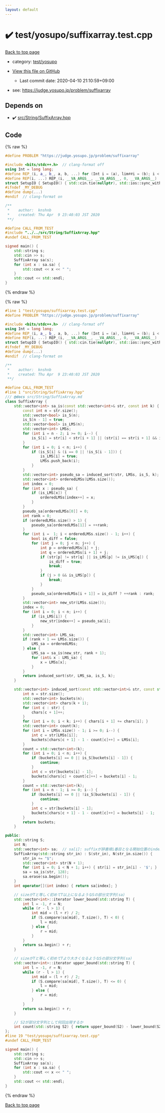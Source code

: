 ```yaml
---
layout: default
---
```


<!-- mathjax config similar to math.stackexchange -->
<script type="text/javascript" async
  src="https://cdnjs.cloudflare.com/ajax/libs/mathjax/2.7.5/MathJax.js?config=TeX-MML-AM_CHTML">
</script>
<script type="text/x-mathjax-config">
  MathJax.Hub.Config({
    TeX: { equationNumbers: { autoNumber: "AMS" }},
    tex2jax: {
      inlineMath: [ ['$','$'] ],
      processEscapes: true
    },
    "HTML-CSS": { matchFontHeight: false },
    displayAlign: "left",
    displayIndent: "2em"
  });
</script>

<script type="text/javascript" src="https://cdnjs.cloudflare.com/ajax/libs/jquery/3.4.1/jquery.min.js"></script>
<script src="https://cdn.jsdelivr.net/npm/jquery-balloon-js@1.1.2/jquery.balloon.min.js" integrity="sha256-ZEYs9VrgAeNuPvs15E39OsyOJaIkXEEt10fzxJ20+2I=" crossorigin="anonymous"></script>
<script type="text/javascript" src="../../../assets/js/copy-button.js"></script>
<link rel="stylesheet" href="../../../assets/css/copy-button.css" />


# :heavy_check_mark: test/yosupo/suffixarray.test.cpp

<a href="../../../index.html">Back to top page</a>

* category: <a href="../../../index.html#0b58406058f6619a0f31a172defc0230">test/yosupo</a>
* <a href="{{ site.github.repository_url }}/blob/master/test/yosupo/suffixarray.test.cpp">View this file on GitHub</a>
    - Last commit date: 2020-04-10 21:10:59+09:00


* see: <a href="https://judge.yosupo.jp/problem/suffixarray">https://judge.yosupo.jp/problem/suffixarray</a>


## Depends on

* :heavy_check_mark: <a href="../../../library/src/String/SuffixArray.hpp.html">src/String/SuffixArray.hpp</a>


## Code

<a id="unbundled"></a>
{% raw %}
```cpp
#define PROBLEM "https://judge.yosupo.jp/problem/suffixarray"

#include <bits/stdc++.h>  // clang-format off
using Int = long long;
#define REP_(i, a_, b_, a, b, ...) for (Int i = (a), lim##i = (b); i < lim##i; i++)
#define REP(i, ...) REP_(i, __VA_ARGS__, __VA_ARGS__, 0, __VA_ARGS__)
struct SetupIO { SetupIO() { std::cin.tie(nullptr), std::ios::sync_with_stdio(false), std::cout << std::fixed << std::setprecision(13); } } setup_io;
#ifndef _MY_DEBUG
#define dump(...)
#endif  // clang-format on

/**
 *    author:  knshnb
 *    created: Thu Apr  9 23:40:03 JST 2020
 **/

#define CALL_FROM_TEST
#include "../../src/String/SuffixArray.hpp"
#undef CALL_FROM_TEST

signed main() {
    std::string s;
    std::cin >> s;
    SuffixArray sa(s);
    for (int x : sa.sa) {
        std::cout << x << " ";
    }
    std::cout << std::endl;
}

```
{% endraw %}

<a id="bundled"></a>
{% raw %}
```cpp
#line 1 "test/yosupo/suffixarray.test.cpp"
#define PROBLEM "https://judge.yosupo.jp/problem/suffixarray"

#include <bits/stdc++.h>  // clang-format off
using Int = long long;
#define REP_(i, a_, b_, a, b, ...) for (Int i = (a), lim##i = (b); i < lim##i; i++)
#define REP(i, ...) REP_(i, __VA_ARGS__, __VA_ARGS__, 0, __VA_ARGS__)
struct SetupIO { SetupIO() { std::cin.tie(nullptr), std::ios::sync_with_stdio(false), std::cout << std::fixed << std::setprecision(13); } } setup_io;
#ifndef _MY_DEBUG
#define dump(...)
#endif  // clang-format on

/**
 *    author:  knshnb
 *    created: Thu Apr  9 23:40:03 JST 2020
 **/

#define CALL_FROM_TEST
#line 1 "src/String/SuffixArray.hpp"
/// @docs src/String/SuffixArray.md
class SuffixArray {
    std::vector<int> sa_is(const std::vector<int>& str, const int k) {
        const int n = str.size();
        std::vector<bool> is_S(n);
        is_S[n - 1] = true;
        std::vector<bool> is_LMS(n);
        std::vector<int> LMSs;
        for (int i = n - 2; i >= 0; i--) {
            is_S[i] = str[i] < str[i + 1] || (str[i] == str[i + 1] && is_S[i + 1]);
        }
        for (int i = 0; i < n; i++) {
            if (is_S[i] & (i == 0 || !is_S[i - 1])) {
                is_LMS[i] = true;
                LMSs.push_back(i);
            }
        }
        std::vector<int> pseudo_sa = induced_sort(str, LMSs, is_S, k);
        std::vector<int> orderedLMSs(LMSs.size());
        int index = 0;
        for (int x : pseudo_sa) {
            if (is_LMS[x]) {
                orderedLMSs[index++] = x;
            }
        }
        pseudo_sa[orderedLMSs[0]] = 0;
        int rank = 0;
        if (orderedLMSs.size() > 1) {
            pseudo_sa[orderedLMSs[1]] = ++rank;
        }
        for (int i =  1; i < orderedLMSs.size() - 1; i++) {
            bool is_diff = false;
            for (int j = 0; j < n; j++) {
                int p = orderedLMSs[i] + j;
                int q = orderedLMSs[i + 1] + j;
                if (str[p] != str[q] || is_LMS[p] != is_LMS[q]) {
                    is_diff = true;
                    break;
                }
                if (j > 0 && is_LMS[p]) {
                    break;
                }
            }
            pseudo_sa[orderedLMSs[i + 1]] = is_diff ? ++rank : rank;
        }
        std::vector<int> new_str(LMSs.size());
        index = 0;
        for (int i = 0; i < n; i++) {
            if (is_LMS[i]) {
                new_str[index++] = pseudo_sa[i];
            }
        }
        std::vector<int> LMS_sa;
        if (rank + 1 == LMSs.size()) {
            LMS_sa = orderedLMSs;
        } else {
            LMS_sa = sa_is(new_str, rank + 1);
            for (int& x : LMS_sa) {
                x = LMSs[x];
            }
        }
        return induced_sort(str, LMS_sa, is_S, k);
    }

    std::vector<int> induced_sort(const std::vector<int>& str, const std::vector<int>& LMSs, const std::vector<bool>& is_S, const int k) {
        int n = str.size();
        std::vector<int> buckets(n);
        std::vector<int> chars(k + 1);
        for (int c : str) {
            chars[c + 1]++;
        }
        for (int i = 0; i < k; i++) { chars[i + 1] += chars[i]; }
        std::vector<int> count(k);
        for (int i = LMSs.size() - 1; i >= 0; i--) {
            int c = str[LMSs[i]];
            buckets[chars[c + 1] - 1 - count[c]++] = LMSs[i];
        }
        count = std::vector<int>(k);
        for (int i = 0; i < n; i++) {
            if (buckets[i] == 0 || is_S[buckets[i] - 1]) {
                continue;
            }
            int c = str[buckets[i] - 1];
            buckets[chars[c] + count[c]++] = buckets[i] - 1;
        }
        count = std::vector<int>(k);
        for (int i = n - 1; i >= 0; i--) {
            if (buckets[i] == 0 || !is_S[buckets[i] - 1]) {
                continue;
            }
            int c = str[buckets[i] - 1];
            buckets[chars[c + 1] - 1 - count[c]++] = buckets[i] - 1;
        }
        return buckets;
    }

public:
    std::string S;
    int N;
    std::vector<int> sa;  // sa[i]: suffixが辞書順i番目となる開始位置のindex
    SuffixArray(std::string str_in) : S(str_in), N(str_in.size()) {
        str_in += "$";
        std::vector<int> str(N + 1);
        for (int i = 0; i < N + 1; i++) { str[i] = str_in[i] - '$'; }
        sa = sa_is(str, 128);
        sa.erase(sa.begin());
    }
    int operator[](int index) { return sa[index]; }

    // sizeがTと等しく初めてT以上になるようなSの部分文字列(sa)
    std::vector<int>::iterator lower_bound(std::string T) {
        int l = -1, r = N;
        while (r - l > 1) {
            int mid = (l + r) / 2;
            if (S.compare(sa[mid], T.size(), T) < 0) {
                l = mid;
            } else {
                r = mid;
            }
        }
        return sa.begin() + r;
    }

    // sizeがTと等しく初めてTより大きくなるようなSの部分文字列(sa)
    std::vector<int>::iterator upper_bound(std::string T) {
        int l = -1, r = N;
        while (r - l > 1) {
            int mid = (l + r) / 2;
            if (S.compare(sa[mid], T.size(), T) <= 0) {
                l = mid;
            } else {
                r = mid;
            }
        }
        return sa.begin() + r;
    }

    // S2が部分文字列として何回出現するか
    int count(std::string S2) { return upper_bound(S2) - lower_bound(S2); }
};
#line 19 "test/yosupo/suffixarray.test.cpp"
#undef CALL_FROM_TEST

signed main() {
    std::string s;
    std::cin >> s;
    SuffixArray sa(s);
    for (int x : sa.sa) {
        std::cout << x << " ";
    }
    std::cout << std::endl;
}

```
{% endraw %}

<a href="../../../index.html">Back to top page</a>

